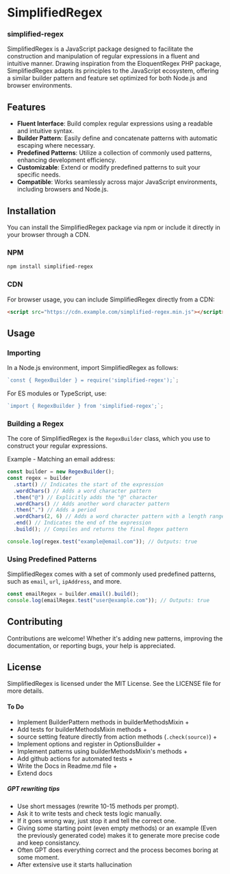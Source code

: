 # SimplifiedRegex

### simplified-regex

SimplifiedRegex is a JavaScript package designed to facilitate the construction and manipulation of regular expressions in a fluent and intuitive manner. Drawing inspiration from the EloquentRegex PHP package, SimplifiedRegex adapts its principles to the JavaScript ecosystem, offering a similar builder pattern and feature set optimized for both Node.js and browser environments.

## Features

- **Fluent Interface**: Build complex regular expressions using a readable and intuitive syntax.
- **Builder Pattern**: Easily define and concatenate patterns with automatic escaping where necessary.
- **Predefined Patterns**: Utilize a collection of commonly used patterns, enhancing development efficiency.
- **Customizable**: Extend or modify predefined patterns to suit your specific needs.
- **Compatible**: Works seamlessly across major JavaScript environments, including browsers and Node.js.

## Installation

You can install the SimplifiedRegex package via npm or include it directly in your browser through a CDN.

### NPM

```bash
npm install simplified-regex
```

### CDN

For browser usage, you can include SimplifiedRegex directly from a CDN:

```html
<script src="https://cdn.example.com/simplified-regex.min.js"></script>
```

## Usage

### Importing

In a Node.js environment, import SimplifiedRegex as follows:

```javascript
`const { RegexBuilder } = require('simplified-regex');`;
```

For ES modules or TypeScript, use:

```javascript
`import { RegexBuilder } from 'simplified-regex';`;
```

### Building a Regex

The core of SimplifiedRegex is the `RegexBuilder` class, which you use to construct your regular expressions.

Example - Matching an email address:

```javascript
const builder = new RegexBuilder();
const regex = builder
  .start() // Indicates the start of the expression
  .wordChars() // Adds a word character pattern
  .then("@") // Explicitly adds the "@" character
  .wordChars() // Adds another word character pattern
  .then(".") // Adds a period
  .wordChars(2, 6) // Adds a word character pattern with a length range
  .end() // Indicates the end of the expression
  .build(); // Compiles and returns the final Regex pattern

console.log(regex.test("example@email.com")); // Outputs: true
```

### Using Predefined Patterns

SimplifiedRegex comes with a set of commonly used predefined patterns, such as `email`, `url`, `ipAddress`, and more.

```javascript
const emailRegex = builder.email().build();
console.log(emailRegex.test("user@example.com")); // Outputs: true
```

## Contributing

Contributions are welcome! Whether it's adding new patterns, improving the documentation, or reporting bugs, your help is appreciated.

## License

SimplifiedRegex is licensed under the MIT License. See the LICENSE file for more details.

#### To Do

- Implement BuilderPattern methods in builderMethodsMixin +
- Add tests for builderMethodsMixin methods +
- source setting feature directly from action methods (`.check(source)`) +
- Implement options and register in OptionsBuilder +
- Implement patterns using builderMethodsMixin's methods +
- Add github actions for automated tests +
- Write the Docs in Readme.md file +
- Extend docs

##### GPT rewriting tips

- Use short messages (rewrite 10-15 methods per prompt).
- Ask it to write tests and check tests logic manually.
- If it goes wrong way, just stop it and tell the correct one.
- Giving some starting point (even empty methods) or an example (Even the previously generated code) makes it to generate more precise code and keep consistancy.
- Often GPT does everything correct and the process becomes boring at some moment.
- After extensive use it starts hallucination
